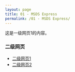 ```yaml
---
layout: page
title: 01 - MSDS Express
permalink: /01 - MSDS Express/
---
```


这是一级网页1的内容。

### 二级网页
- [二级网页1](/一级1/二级1/)
- [二级网页2](/一级1/二级2/)
